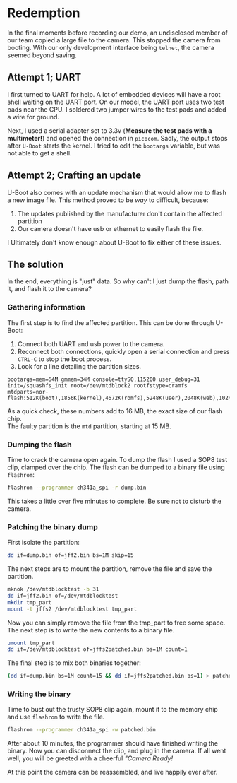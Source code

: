 # Redemption

In the final moments before recording our demo, an undisclosed member of our team copied a large file to the camera. This stopped the camera from booting. With our only development interface being `telnet`, the camera seemed beyond saving.


## Attempt 1; UART

I first turned to UART for help. A lot of embedded devices will have a root shell waiting on the UART port. On our model, the UART port uses two test pads near the CPU. I soldered two jumper wires to the test pads and added a wire for ground.  
   
Next, I used a serial adapter set to 3.3v (**Measure the test pads with a multimeter!**) and opened the connection in `picocom`. Sadly, the output stops after `U-Boot` starts the kernel. I tried to edit the `bootargs` variable, but was not able to get a shell.  

## Attempt 2; Crafting an update

U-Boot also comes with an update mechanism that would allow me to flash a new image file. This method proved to be _way_ to difficult, because:  
1. The updates published by the manufacturer don't contain the affected partition
1. Our camera doesn't have usb or ethernet to easily flash the file.

I Ultimately don't know enough about U-Boot to fix either of these issues.

## The solution

In the end, everything is "just" data. So why can't I just dump the flash, path it, and flash it to the camera?  

### Gathering information

The first step is to find the affected partition. This can be done through U-Boot:
1. Connect both UART and usb power to the camera.
1. Reconnect both connections, quickly open a serial connection and press `CTRL-C` to stop the boot process.
1. Look for a line detailing the partition sizes.

```
bootargs=mem=64M gmmem=34M console=ttyS0,115200 user_debug=31 init=/squashfs_init root=/dev/mtdblock2 rootfstype=cramfs mtdparts=nor-flash:512K(boot),1856K(kernel),4672K(romfs),5248K(user),2048K(web),1024K(custom),1024K(mtd)
```
As a quick check, these numbers add to 16 MB, the exact size of our flash chip.  
The faulty partition is the `mtd` partition, starting at 15 MB.

### Dumping the flash

Time to crack the camera open again. To dump the flash I used a SOP8 test clip, clamped over the chip. The flash can be dumped to a binary file using `flashrom`:  
```bash
flashrom --programmer ch341a_spi -r dump.bin
```

This takes a little over five minutes to complete. Be sure not to disturb the camera.

### Patching the binary dump

First isolate the partition:
```bash
dd if=dump.bin of=jff2.bin bs=1M skip=15
```
The next steps are to mount the partition, remove the file and save the partition.
```bash
mknok /dev/mtdblocktest -b 31
dd if=jff2.bin of=/dev/mtdblocktest
mkdir tmp_part
mount -t jffs2 /dev/mtdblocktest tmp_part
```
Now you can simply remove the file from the tmp_part to free some space. The next step is to write the new contents to a binary file.
```bash
umount tmp_part
dd if=/dev/mtdblocktest of=jffs2patched.bin bs=1M count=1

```
The final step is to mix both binaries together:
```bash
(dd if=dump.bin bs=1M count=15 && dd if=jffs2patched.bin bs=1) > patched.bin
```

### Writing the binary

Time to bust out the trusty SOP8 clip again, mount it to the memory chip and use `flashrom` to write the file.
```bash
flashrom --programmer ch341a_spi -w patched.bin
```
After about 10 minutes, the programmer should have finished writing the binary. Now you can disconnect the clip, and plug in the camera. If all went well, you will be greeted with a cheerful _"Camera Ready!_
  
At this point the camera can be reassembled, and live happily ever after.

